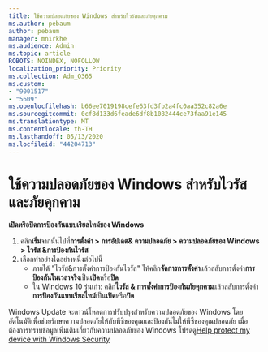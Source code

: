 ```yaml
---
title: ใช้ความปลอดภัยของ Windows สําหรับไวรัสและภัยคุกคาม
ms.author: pebaum
author: pebaum
manager: mnirkhe
ms.audience: Admin
ms.topic: article
ROBOTS: NOINDEX, NOFOLLOW
localization_priority: Priority
ms.collection: Adm_O365
ms.custom:
- "9001517"
- "5609"
ms.openlocfilehash: b66ee7019198cefe63fd3fb2a4fc0aa352c82a6e
ms.sourcegitcommit: 0cf8d133d6feade6df8b1082444ce73faa91e145
ms.translationtype: MT
ms.contentlocale: th-TH
ms.lasthandoff: 05/13/2020
ms.locfileid: "44204713"
---
```

# <a name="use-windows-security-for-virus-and-threat-protection"></a>ใช้ความปลอดภัยของ Windows สําหรับไวรัสและภัยคุกคาม

**เปิดหรือปิดการป้องกันแบบเรียลไทม์ของ Windows**

1. คลิก**เริ่ม**จากนั้นไปที่**การตั้งค่า > การอัปเดต& ความปลอดภัย > ความปลอดภัยของ Windows > ไวรัส &การป้องกันไวรัส**
2. เลือกทําอย่างใดอย่างหนึ่งต่อไปนี้
    - ภายใต้ "ไวรัส&การตั้งค่าการป้องกันไวรัส" ให้คลิก**จัดการการตั้งค่า**แล้วสลับการตั้งค่า**การป้องกันในเวลาจริง**เป็น**เปิด**หรือ**ปิด**
    - ใน Windows 10 รุ่นเก่า: คลิก**ไวรัส & การตั้งค่าการป้องกันภัยคุกคาม**แล้วสลับการตั้งค่า**การป้องกันแบบเรียลไทม์**เป็น**เปิด**หรือ**ปิด**

Windows Update จะดาวน์โหลดการปรับปรุงสําหรับความปลอดภัยของ Windows โดยอัตโนมัติเพื่อช่วยรักษาความปลอดภัยให้กับพีซีของคุณและป้องกันไม่ให้พีซีของคุณปลอดภัย เมื่อต้องการทราบข้อมูลเพิ่มเติมเกี่ยวกับความปลอดภัยของ Windows โปรดดู[Help protect my device with Windows Security](https://support.microsoft.com/help/17464/windows-10-help-protect-my-device-with-windows-security)
